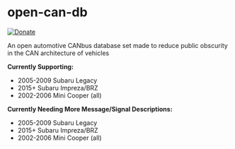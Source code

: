 # open-can-db

[![Donate](https://img.shields.io/badge/Donate-PayPal-green.svg)](GA2ATM7VC5LZL)

An open automotive CANbus database set made to reduce public obscurity in the CAN architecture of vehicles

**Currently Supporting:**
- 2005-2009 Subaru Legacy
-	2015+ Subaru Impreza/BRZ
-	2002-2006 Mini Cooper (all)


**Currently Needing More Message/Signal Descriptions:**
- 2005-2009 Subaru Legacy
-	2015+ Subaru Impreza/BRZ
-	2002-2006 Mini Cooper (all)
